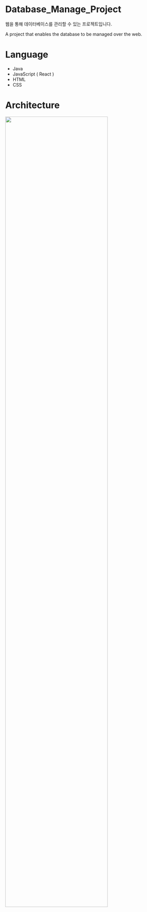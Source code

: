 # Database_Manage_Project
웹을 통해 데이터베이스를 관리할 수 있는 프로젝트입니다.

A project that enables the database to be managed over the web.

# Language
* Java
* JavaScript ( React )
* HTML
* CSS

# Architecture
<img width="80%" src="https://user-images.githubusercontent.com/69864897/170301418-5bb92627-c353-450b-b356-4564d9ea940b.png">
